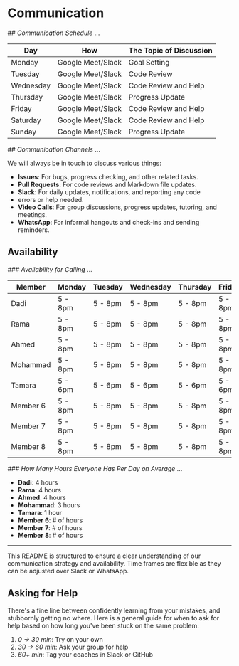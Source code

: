 <!--
    this template is for inspiration, feel free to change it however you like!

    Careful! be sure to protect your privacy when filling out this document
        everything you write here will be public
        so share only what you are comfortable sharing online
        you can share the rest in confidence with you group by another channel
-->

# Communication

_## Communication Schedule_
...

| Day       | How                 | The Topic of Discussion     |
|-----------|---------------------|-----------------------------|
| Monday    | Google Meet/Slack   | Goal Setting               |
| Tuesday   | Google Meet/Slack   | Code Review                |
| Wednesday | Google Meet/Slack   | Code Review and Help       |
| Thursday  | Google Meet/Slack   | Progress Update            |
| Friday    | Google Meet/Slack   | Code Review and Help       |
| Saturday  | Google Meet/Slack   | Code Review and Help       |
| Sunday    | Google Meet/Slack   | Progress Update            |

_## Communication Channels_
...

We will always be in touch to discuss various things:

- **Issues**: For bugs, progress checking, and other related tasks.
- **Pull Requests**: For code reviews and Markdown file updates.
- **Slack**: For daily updates, notifications, and reporting any code
- errors or help needed.
- **Video Calls**: For group discussions, progress updates, tutoring, and meetings.
- **WhatsApp**: For informal hangouts and check-ins and sending reminders.

## Availability

_### Availability for Calling_
...

| Member| Monday | Tuesday | Wednesday | Thursday | Friday  | Saturday | Sunday |
|-------------|------------|------------|------------|------------|------------|------------|------------|
| Dadi    | 5 - 8pm | 5 - 8pm | 5 - 8pm | 5 - 8pm | 5 - 8pm | 5 - 8pm | 5 - 8pm |
| Rama    | 5 - 8pm | 5 - 8pm | 5 - 8pm | 5 - 8pm | 5 - 8pm | 5 - 8pm |  - |
| Ahmed    | 5 - 8pm | 5 - 8pm | 5 - 8pm | 5 - 8pm | 5 - 8pm | 5 - 8pm | 5 - 8pm|
| Mohammad | 5 - 8pm | 5 - 8pm | 5 - 8pm | 5 - 8pm | 5 - 8pm | 5 - 8pm | 5 - 8pm|
| Tamara    | 5 - 6pm | 5 - 6pm | 5 - 6pm | 5 - 6pm | 5 - 6pm | 5 - 6pm | 5 - 6pm|
| Member 6    | 5 - 8pm | 5 - 8pm | 5 - 8pm | 5 - 8pm | 5 - 8pm | 5 - 8pm | 5 - 8pm|
| Member 7    | 5 - 8pm | 5 - 8pm | 5 - 8pm | 5 - 8pm | 5 - 8pm | 5 - 8pm | 5 - 8pm|
| Member 8    | 5 - 8pm | 5 - 8pm | 5 - 8pm | 5 - 8pm | 5 - 8pm | 5 - 8pm | 5 - 8pm|

_### How Many Hours Everyone Has Per Day on Average_
...

- **Dadi**: 4 hours
- **Rama**: 4 hours
- **Ahmed**: 4 hours
- **Mohammad**: 3 hours
- **Tamara**: 1 hour
- **Member 6**: # of hours
- **Member 7**: # of hours
- **Member 8**: # of hours

---

This README is structured to ensure a clear understanding of our communication
strategy and availability. Time frames are flexible as they can be adjusted
over Slack or WhatsApp.

## Asking for Help

There's a fine line between confidently learning from your mistakes, and
stubbornly getting no where. Here is a general guide for when to ask for help
based on how long you've been stuck on the same problem:

1. _0 -> 30 min_: Try on your own
1. _30 -> 60 min_: Ask your group for help
1. _60+ min_: Tag your coaches in Slack or GitHub
